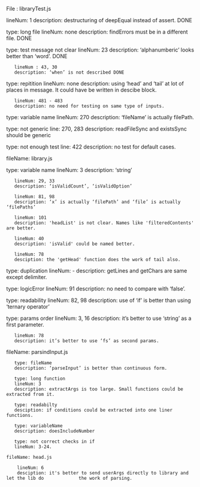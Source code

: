File : libraryTest.js

   lineNum: 1
   description: destructuring of deepEqual instead of assert. DONE

   type: long file
       lineNum: none
       description: findErrors must be in a different file. DONE

   type: test message not clear
       lineNum: 23
       description: ‘alphanumberic’ looks better than ‘word’. DONE

       lineNum : 43, 30
       description: ‘when’ is not described DONE

   type: repitition
       lineNum: none
       description: using ‘head’ and ‘tail’ at lot of places in message. It could have be written in descibe block.

       lineNum: 481 - 483
       description: no need for testing on same type of inputs.

   type: variable name
       lineNum: 270
       description: ‘fileName’ is actually filePath.

   type: not generic
       line: 270, 283
       description: readFileSync and existsSync should be generic

   type: not enough test
       line: 422
       description: no test for default cases.

fileName: library.js

   type: variable name
       lineNum: 3
       description: ‘string’

       lineNum: 29, 33
       description: ‘isValidCount’, ‘isValidOption’

       lineNum: 81, 98
       description: ‘x’ is actually ‘filePath’ and ‘file’ is actually ‘filePaths’

       lineNum: 101
       description: 'headList' is not clear. Names like 'filteredContents' are better.

       lineNum: 40
       description: 'isValid' could be named better.

       lineNum: 78
       desciption: the 'getHead' function does the work of tail also.

   type: duplication
       lineNum: -
       description: getLines and getChars are same except delimiter.

   type: logicError
       lineNum: 91
       description: no need to compare with ‘false’.

   type: readability
       lineNum: 82, 98
       description: use of ‘if’ is better than using ‘ternary operator’

   type: params order
       lineNum: 3, 16
       description: it’s better to use ‘string’ as a first parameter.

       lineNum: 78
       description: it’s better to use ‘fs’ as second params.

   fileName: parsindInput.js

       type: fileName
       description: ‘parseInput’ is better than continuous form.

       type: long function
       lineNum: 3
       description: extractArgs is too large. Small functions could be extracted from it.

       type: readabilty
       desciption: if conditions could be extracted into one liner functions.

       type: variableName
       description: doesIncludeNumber

       type: not correct checks in if
       lineNum: 3-24.

    fileName: head.js

        lineNum: 6
        desciption: it's better to send userArgs directly to library and let the lib do             the work of parsing.
